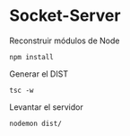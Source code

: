 # Socket-Server

Reconstruir módulos de Node
```
npm install
```

Generar el DIST
```
tsc -w
```

Levantar el servidor
```
nodemon dist/
```

